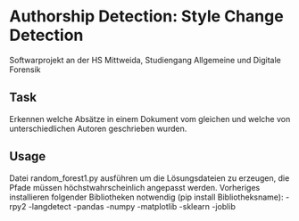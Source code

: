 # Authorship Detection: Style Change Detection
 
Softwarprojekt an der HS Mittweida, Studiengang Allgemeine und Digitale Forensik


## Task

Erkennen welche Absätze in einem Dokument vom gleichen und welche von unterschiedlichen Autoren geschrieben wurden. <br />

## Usage

Datei random_forest1.py ausführen um die Lösungsdateien zu erzeugen, die Pfade müssen höchstwahrscheinlich angepasst werden.
Vorheriges installieren folgender Bibliotheken notwendig (pip install Bibliotheksname):
-rpy2
-langdetect
-pandas
-numpy
-matplotlib
-sklearn
-joblib

